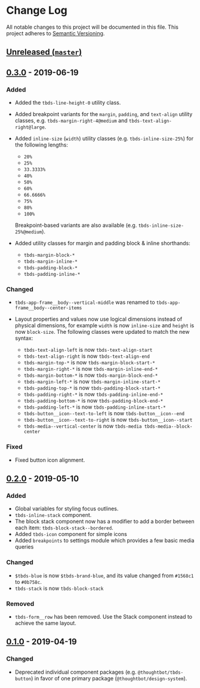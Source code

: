 # Change Log

All notable changes to this project will be documented in this file. This
project adheres to [Semantic Versioning](http://semver.org).

## [Unreleased (`master`)][unreleased]

[unreleased]: https://github.com/thoughtbot/design-system/compare/v0.3.0...HEAD

## [0.3.0] - 2019-06-19

### Added

- Added the `tbds-line-height-0` utility class.
- Added breakpoint variants for the `margin`, `padding`, and `text-align`
  utility classes, e.g. `tbds-margin-right-4@medium`
  and `tbds-text-align-right@large`.
- Added `inline-size` (`width`) utility classes (e.g. `tbds-inline-size-25%`)
  for the following lengths:

    - `20%`
    - `25%`
    - `33.3333%`
    - `40%`
    - `50%`
    - `60%`
    - `66.6666%`
    - `75%`
    - `80%`
    - `100%`

    Breakpoint-based variants are also available
    (e.g. `tbds-inline-size-25%@medium`).

- Added utility classes for margin and padding block & inline shorthands:

    - `tbds-margin-block-*`
    - `tbds-margin-inline-*`
    - `tbds-padding-block-*`
    - `tbds-padding-inline-*`

### Changed

- `tbds-app-frame__body--vertical-middle` was renamed to
  `tbds-app-frame__body--center-items`
- Layout properties and values now use logical dimensions instead of physical
  dimensions, for example `width` is now `inline-size` and `height` is now
  `block-size`. The following classes were updated to match the new syntax:

    - `tbds-text-align-left` is now `tbds-text-align-start`
    - `tbds-text-align-right` is now `tbds-text-align-end`
    - `tbds-margin-top-*` is now `tbds-margin-block-start-*`
    - `tbds-margin-right-*` is now `tbds-margin-inline-end-*`
    - `tbds-margin-bottom-*` is now `tbds-margin-block-end-*`
    - `tbds-margin-left-*` is now `tbds-margin-inline-start-*`
    - `tbds-padding-top-*` is now `tbds-padding-block-start-*`
    - `tbds-padding-right-*` is now `tbds-padding-inline-end-*`
    - `tbds-padding-bottom-*` is now `tbds-padding-block-end-*`
    - `tbds-padding-left-*` is now `tbds-padding-inline-start-*`
    - `tbds-button__icon--text-to-left` is now `tbds-button__icon--end`
    - `tbds-button__icon--text-to-right` is now `tbds-button__icon--start`
    - `tbds-media--vertical-center` is now `tbds-media tbds-media--block-center`

### Fixed

- Fixed button icon alignment.

[0.3.0]: https://github.com/thoughtbot/design-system/compare/v0.2.0...v0.3.0

## [0.2.0] - 2019-05-10

### Added

- Global variables for styling focus outlines.
- `tbds-inline-stack` component.
- The block stack component now has a modifier to add a border between each
  item: `tbds-block-stack--bordered`.
- Added `tbds-icon` component for simple icons
- Added `breakpoints` to settings module which provides a few basic media
  queries

### Changed

- `$tbds-blue` is now `$tbds-brand-blue`, and its value changed from `#1568c1`
  to `#0b758c`.
- `tbds-stack` is now `tbds-block-stack`

### Removed

- `tbds-form__row` has been removed. Use the Stack component instead to achieve
  the same layout.

[0.2.0]: https://github.com/thoughtbot/design-system/compare/v0.1.0...v0.2.0

## [0.1.0] - 2019-04-19

### Changed

- Deprecated individual component packages (e.g. `@thoughtbot/tbds-button`)
  in favor of one primary package (`@thoughtbot/design-system`).

[0.1.0]: https://github.com/thoughtbot/design-system/releases/tag/v0.1.0
